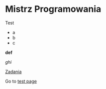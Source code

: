 # Mistrz Programowania

Test

- a
- b
- c

**def**

*ghi*

[Zadania](https://szkopul.edu.pl/c/mistrz-programowania-2025/p/)

Go to [test page](test.md)
